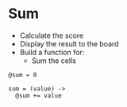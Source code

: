 # Sum

- Calculate the score
- Display the result to the board
- Build a function for:
  - Sum the cells

```
@sum = 0

sum = (value) ->
  @sum += value
```